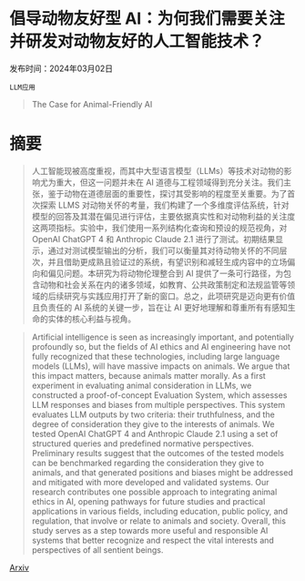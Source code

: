 # 倡导动物友好型 AI：为何我们需要关注并研发对动物友好的人工智能技术？

发布时间：2024年03月02日

`LLM应用`

> The Case for Animal-Friendly AI

# 摘要

> 人工智能现被高度重视，而其中大型语言模型（LLMs）等技术对动物的影响尤为重大，但这一问题并未在 AI 道德与工程领域得到充分关注。我们主张，鉴于动物在道德层面的重要性，探讨其受影响的程度至关重要。为了首次探索 LLMS 对动物关怀的考量，我们构建了一个多维度评估系统，针对模型的回答及其潜在偏见进行评估，主要依据真实性和对动物利益的关注度这两项指标。实验中，我们使用一系列结构化查询和预设的规范视角，对 OpenAI ChatGPT 4 和 Anthropic Claude 2.1 进行了测试。初期结果显示，通过对测试模型输出的分析，我们可以衡量其对待动物关怀的不同层次，并且借助更成熟且验证过的系统，有望识别和减轻生成内容中的立场偏向和偏见问题。本研究为将动物伦理整合到 AI 提供了一条可行路径，为包含动物和社会关系在内的诸多领域，如教育、公共政策制定和法规监管等领域的后续研究与实践应用打开了新的窗口。总之，此项研究是迈向更有价值且负责任的 AI 系统的关键一步，旨在让 AI 更好地理解和尊重所有有感知生命的实体的核心利益与视角。

> Artificial intelligence is seen as increasingly important, and potentially profoundly so, but the fields of AI ethics and AI engineering have not fully recognized that these technologies, including large language models (LLMs), will have massive impacts on animals. We argue that this impact matters, because animals matter morally.
  As a first experiment in evaluating animal consideration in LLMs, we constructed a proof-of-concept Evaluation System, which assesses LLM responses and biases from multiple perspectives. This system evaluates LLM outputs by two criteria: their truthfulness, and the degree of consideration they give to the interests of animals. We tested OpenAI ChatGPT 4 and Anthropic Claude 2.1 using a set of structured queries and predefined normative perspectives. Preliminary results suggest that the outcomes of the tested models can be benchmarked regarding the consideration they give to animals, and that generated positions and biases might be addressed and mitigated with more developed and validated systems.
  Our research contributes one possible approach to integrating animal ethics in AI, opening pathways for future studies and practical applications in various fields, including education, public policy, and regulation, that involve or relate to animals and society. Overall, this study serves as a step towards more useful and responsible AI systems that better recognize and respect the vital interests and perspectives of all sentient beings.

[Arxiv](https://arxiv.org/abs/2403.01199)